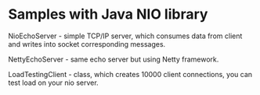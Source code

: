 # Samples with Java NIO library

NioEchoServer - simple TCP/IP server, which consumes data from client and writes into socket corresponding messages.

NettyEchoServer - same echo server but using Netty framework.

LoadTestingClient - class, which creates 10000 client connections, you can test load on your nio server.
